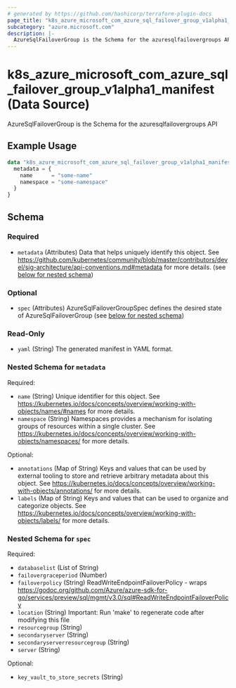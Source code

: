 ```yaml
---
# generated by https://github.com/hashicorp/terraform-plugin-docs
page_title: "k8s_azure_microsoft_com_azure_sql_failover_group_v1alpha1_manifest Data Source - terraform-provider-k8s"
subcategory: "azure.microsoft.com"
description: |-
  AzureSqlFailoverGroup is the Schema for the azuresqlfailovergroups API
---
```


# k8s_azure_microsoft_com_azure_sql_failover_group_v1alpha1_manifest (Data Source)

AzureSqlFailoverGroup is the Schema for the azuresqlfailovergroups API

## Example Usage

```terraform
data "k8s_azure_microsoft_com_azure_sql_failover_group_v1alpha1_manifest" "example" {
  metadata = {
    name      = "some-name"
    namespace = "some-namespace"
  }
}
```

<!-- schema generated by tfplugindocs -->
## Schema

### Required

- `metadata` (Attributes) Data that helps uniquely identify this object. See https://github.com/kubernetes/community/blob/master/contributors/devel/sig-architecture/api-conventions.md#metadata for more details. (see [below for nested schema](#nestedatt--metadata))

### Optional

- `spec` (Attributes) AzureSqlFailoverGroupSpec defines the desired state of AzureSqlFailoverGroup (see [below for nested schema](#nestedatt--spec))

### Read-Only

- `yaml` (String) The generated manifest in YAML format.

<a id="nestedatt--metadata"></a>
### Nested Schema for `metadata`

Required:

- `name` (String) Unique identifier for this object. See https://kubernetes.io/docs/concepts/overview/working-with-objects/names/#names for more details.
- `namespace` (String) Namespaces provides a mechanism for isolating groups of resources within a single cluster. See https://kubernetes.io/docs/concepts/overview/working-with-objects/namespaces/ for more details.

Optional:

- `annotations` (Map of String) Keys and values that can be used by external tooling to store and retrieve arbitrary metadata about this object. See https://kubernetes.io/docs/concepts/overview/working-with-objects/annotations/ for more details.
- `labels` (Map of String) Keys and values that can be used to organize and categorize objects. See https://kubernetes.io/docs/concepts/overview/working-with-objects/labels/ for more details.


<a id="nestedatt--spec"></a>
### Nested Schema for `spec`

Required:

- `databaselist` (List of String)
- `failovergraceperiod` (Number)
- `failoverpolicy` (String) ReadWriteEndpointFailoverPolicy - wraps https://godoc.org/github.com/Azure/azure-sdk-for-go/services/preview/sql/mgmt/v3.0/sql#ReadWriteEndpointFailoverPolicy
- `location` (String) Important: Run 'make' to regenerate code after modifying this file
- `resourcegroup` (String)
- `secondaryserver` (String)
- `secondaryserverresourcegroup` (String)
- `server` (String)

Optional:

- `key_vault_to_store_secrets` (String)
